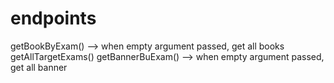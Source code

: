 # endpoints
getBookByExam() --> when empty argument passed, get all books
getAllTargetExams()
getBannerBuExam() --> when empty argument passed, get all banner
